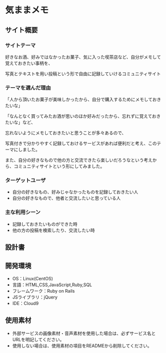 # 気ままメモ

## サイト概要
### サイトテーマ
好きなお酒、好みではなかったお菓子、気に入った喫茶店など、自分がメモして覚えておきたい事柄を、

写真とテキストを用い投稿という形で自由に記録していけるコミュニティサイト


### テーマを選んだ理由
「人から頂いたお菓子が美味しかったから、自分で購入するためにメモしておきたいな」

「なんとなく買ってみたお酒が思いのほか好みだったから、忘れずに覚えておきたいな」など、

忘れないようにメモしておきたいと思うことが多々あるので、

写真付きで分かりやすく記録しておけるサービスがあれば便利だと考え、このテーマにしました。

また、自分の好きなもので他の方と交流できたら楽しいだろうなという考えから、コミュニティサイトという形にしてみました。

### ターゲットユーザ
- 自分の好きなもの、好みじゃなかったものを記録しておきたい人
- 自分の好きなもので、他者と交流したいと思っている人

### 主な利用シーン
- 記録しておきたいものができた時
- 他の方の投稿を検索したり、交流したい時

## 設計書


## 開発環境
- OS：Linux(CentOS)
- 言語：HTML,CSS,JavaScript,Ruby,SQL
- フレームワーク：Ruby on Rails
- JSライブラリ：jQuery
- IDE：Cloud9

## 使用素材
- 外部サービスの画像素材・音声素材を使用した場合は、必ずサービス名とURLを明記してください。
- 使用しない場合は、使用素材の項目をREADMEから削除してください。
